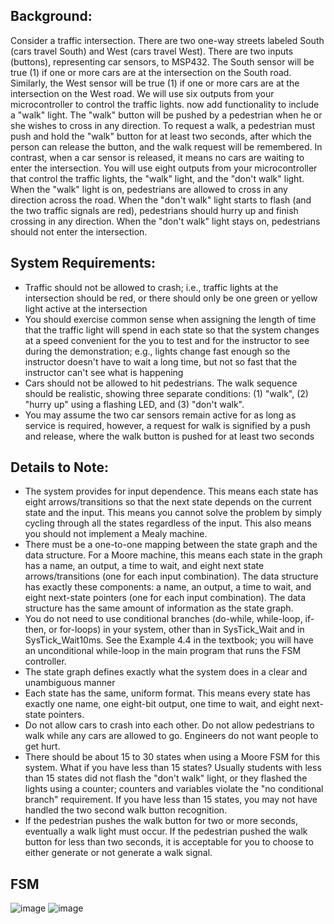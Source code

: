 ## Background:

Consider a traffic intersection. There are two one-way streets labeled South (cars travel South) and West (cars travel West). There are two inputs (buttons), representing car sensors, to MSP432. The South sensor will be true (1) if one or more cars are at the intersection on the South road. Similarly, the West sensor will be true (1) if one or more cars are at the intersection on the West road. We will use six outputs from your microcontroller to control the traffic lights. 
now add functionality to include a "walk" light. The "walk" button will be pushed by a pedestrian when he or she wishes to cross in any direction. To request a walk, a pedestrian must push and hold the "walk" button for at least two seconds, after which the person can release the button, and the walk request will be remembered. In contrast, when a car sensor is released, it means no cars are waiting to enter the intersection. You will use eight outputs from your microcontroller that control the traffic lights, the "walk" light, and the "don't walk" light. When the "walk" light is on, pedestrians are allowed to cross in any direction across the road. When the "don't walk" light starts to flash (and the two traffic signals are red), pedestrians should hurry up and finish crossing in any direction. When the "don't walk" light stays on, pedestrians should not enter the intersection.

## System Requirements:

- Traffic should not be allowed to crash; i.e., traffic lights at the intersection should be red, or there should only be one green or yellow light active at the intersection
- You should exercise common sense when assigning the length of time that the traffic light will spend in each state so that the system changes at a speed convenient for the you to test and for the instructor to see during the demonstration; e.g., lights change fast enough so the instructor doesn't have to wait a long time, but not so fast that the instructor can't see what is happening
- Cars should not be allowed to hit pedestrians. The walk sequence should be realistic, showing three separate conditions: (1) "walk", (2) "hurry up" using a flashing LED, and (3) "don't walk".
- You may assume the two car sensors remain active for as long as service is required, however, a request for walk is signified by a push and release, where the walk button is pushed for at least two seconds

## Details to Note:
- The system provides for input dependence. This means each state has eight arrows/transitions so that the next state depends on the current state and the input. This means you cannot solve the problem by simply cycling through all the states regardless of the input. This also means you should not implement a Mealy machine.
- There must be a one-to-one mapping between the state graph and the data structure. For a Moore machine, this means each state in the graph has a name, an output, a time to wait, and eight next state arrows/transitions (one for each input combination). The data structure has exactly these components: a name, an output, a time to wait, and eight next-state pointers (one for each input combination). The data structure has the same amount of information as the state graph.
- You do not need to use conditional branches (do-while, while-loop, if-then, or for-loops) in your system, other than in SysTick_Wait and in SysTick_Wait10ms. See the Example 4.4 in the textbook; you will have an unconditional while-loop in the main program that runs the FSM controller.
- The state graph defines exactly what the system does in a clear and unambiguous manner
- Each state has the same, uniform format. This means every state has exactly one name, one eight-bit output, one time to wait, and eight next-state pointers.
- Do not allow cars to crash into each other. Do not allow pedestrians to walk while any cars are allowed to go. Engineers do not want people to get hurt.
- There should be about 15 to 30 states when using a Moore FSM for this system. What if you have less than 15 states? Usually students with less than 15 states did not flash the "don't walk" light, or they flashed the lights using a counter; counters and variables violate the "no conditional branch" requirement. If you have less than 15 states, you may not have handled the two second walk button recognition.
- If the pedestrian pushes the walk button for two or more seconds, eventually a walk light must occur. If the pedestrian pushed the walk button for less than two seconds, it is acceptable for you to choose to either generate or not generate a walk signal.

## FSM 
![image](https://user-images.githubusercontent.com/35824714/139947808-376f0286-894d-46b4-a584-4915f2b0ff1f.png)
![image](https://user-images.githubusercontent.com/35824714/139947864-64b05460-d6e7-4b6f-87df-59e98ec7a797.png)
